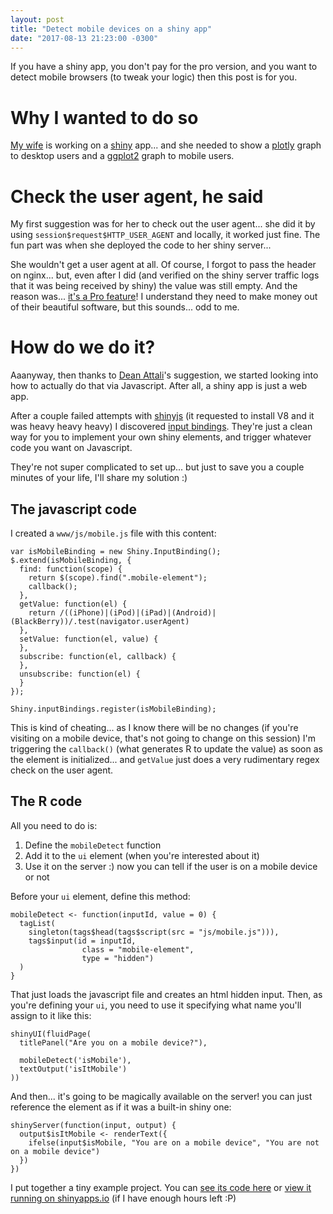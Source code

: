 ```yaml
---
layout: post
title: "Detect mobile devices on a shiny app"
date: "2017-08-13 21:23:00 -0300"
---
```

If you have a shiny app, you don't pay for the pro version, and you want to detect mobile browsers (to tweak your logic) then this post is for you.

<!--more-->
# Why I wanted to do so

[My wife](https://d4tagirl.com) is working on a [shiny](https://shiny.rstudio.com/) app... and she needed to show a [plotly](https://plot.ly/) graph to desktop users and a [ggplot2](http://ggplot2.org/) graph to mobile users.

# Check the user agent, he said

My first suggestion was for her to check out the user agent... she did it by using     `session$request$HTTP_USER_AGENT` and locally, it worked just fine. The fun part was when she deployed the code to her shiny server...

She wouldn't get a user agent at all. Of course, I forgot to pass the header on nginx... but, even after I did (and verified on the shiny server traffic logs that it was being received by shiny) the value was still empty. And the reason was... [it's a Pro feature](http://docs.rstudio.com/shiny-server/#proxied-headers)! I understand they need to make money out of their beautiful software, but this sounds... odd to me.

# How do we do it?

Aaanyway, then thanks to [Dean Attali](https://twitter.com/daattali)'s suggestion, we started looking into how to actually do that via Javascript. After all, a shiny app is just a web app.

After a couple failed attempts with [shinyjs](https://github.com/daattali/shinyjs) (it requested to install V8 and it was heavy heavy heavy) I discovered [input bindings](https://shiny.rstudio.com/articles/building-inputs.html). They're just a clean way for you to implement your own shiny elements, and trigger whatever code you want on Javascript.

They're not super complicated to set up... but just to save you a couple minutes of your life, I'll share my solution :)

## The javascript code

I created a `www/js/mobile.js` file with this content:

```
var isMobileBinding = new Shiny.InputBinding();
$.extend(isMobileBinding, {
  find: function(scope) {
    return $(scope).find(".mobile-element");
    callback();
  },
  getValue: function(el) {
    return /((iPhone)|(iPod)|(iPad)|(Android)|(BlackBerry))/.test(navigator.userAgent)
  },
  setValue: function(el, value) {
  },
  subscribe: function(el, callback) {
  },
  unsubscribe: function(el) {
  }
});

Shiny.inputBindings.register(isMobileBinding);
```

This is kind of cheating... as I know there will be no changes (if you're visiting on a mobile device, that's not going to change on this session) I'm triggering the `callback()` (what generates R to update the value) as soon as the element is initialized... and `getValue` just does a very rudimentary regex check on the user agent.

## The R code

All you need to do is:

1. Define the `mobileDetect` function
2. Add it to the `ui` element (when you're interested about it)
3. Use it on the server :) now you can tell if the user is on a mobile device or not

Before your `ui` element, define this method:

```
mobileDetect <- function(inputId, value = 0) {
  tagList(
    singleton(tags$head(tags$script(src = "js/mobile.js"))),
    tags$input(id = inputId,
                class = "mobile-element",
                type = "hidden")
  )
}
```

That just loads the javascript file and creates an html hidden input. Then, as you're defining your `ui`, you need to use it specifying what name you'll assign to it like this:

```
shinyUI(fluidPage(
  titlePanel("Are you on a mobile device?"),

  mobileDetect('isMobile'),
  textOutput('isItMobile')
))
```

And then... it's going to be magically available on the server! you can just reference the element as if it was a built-in shiny one:

```
shinyServer(function(input, output) {
  output$isItMobile <- renderText({
    ifelse(input$isMobile, "You are on a mobile device", "You are not on a mobile device")
  })
})
```

I put together a tiny example project. You can [see its code here](https://github.com/g3rv4/mobileDetect) or [view it running on shinyapps.io](https://g3rv4.shinyapps.io/mobileDetect/) (if I have enough hours left :P)
